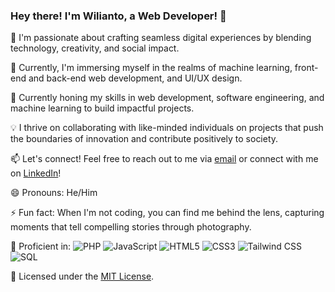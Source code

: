 ### Hey there! I'm Wilianto, a Web Developer! 👋

👀 I'm passionate about crafting seamless digital experiences by blending technology, creativity, and social impact.

🌱 Currently, I'm immersing myself in the realms of machine learning, front-end and back-end web development, and UI/UX design.

🚀 Currently honing my skills in web development, software engineering, and machine learning to build impactful projects.

💡 I thrive on collaborating with like-minded individuals on projects that push the boundaries of innovation and contribute positively to society.

📫 Let's connect! Feel free to reach out to me via [email](mailto:wilianto2021@gmail.com) or connect with me on [LinkedIn](https://www.linkedin.com/in/wilianto-wilianto-213702258/)!

😄 Pronouns: He/Him

⚡ Fun fact: When I'm not coding, you can find me behind the lens, capturing moments that tell compelling stories through photography.

💼 Proficient in:
![PHP](https://img.shields.io/badge/-PHP-777BB4?style=flat-square&logo=php&logoColor=ffffff)
![JavaScript](https://img.shields.io/badge/-JavaScript-F7DF1E?style=flat-square&logo=javascript&logoColor=black)
![HTML5](https://img.shields.io/badge/-HTML5-E34F26?style=flat-square&logo=html5&logoColor=ffffff)
![CSS3](https://img.shields.io/badge/-CSS3-1572B6?style=flat-square&logo=css3)
![Tailwind CSS](https://img.shields.io/badge/-Tailwind%20CSS-38B2AC?style=flat-square&logo=tailwind-css&logoColor=white)
![SQL](https://img.shields.io/badge/-SQL-4479A1?style=flat-square&logo=postgresql&logoColor=white)

📄 Licensed under the [MIT License](https://opensource.org/licenses/MIT).

<!-- Let's innovate, create, and inspire together! -->
